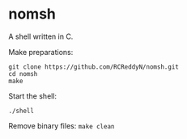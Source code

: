# nomsh
A shell written in C.


Make preparations:
```
git clone https://github.com/RCReddyN/nomsh.git
cd nomsh
make
```

Start the shell:

`
./shell
`

Remove binary files:
`
make clean
`
